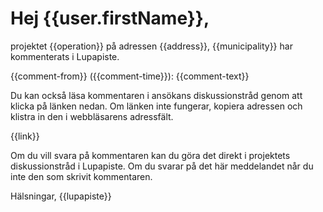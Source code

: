# Hej {{user.firstName}},

projektet {{operation}} p&aring; adressen {{address}}, {{municipality}} har kommenterats i Lupapiste. 

{{comment-from}} ({{comment-time}}):
{{comment-text}}

Du kan ocks&aring; l&auml;sa kommentaren i ans&ouml;kans diskussionstr&aring;d genom att klicka p&aring; l&auml;nken nedan. Om l&auml;nken inte fungerar, kopiera adressen och klistra in den i webbl&auml;sarens adressf&auml;lt.

{{link}}

Om du vill svara p&aring; kommentaren kan du g&ouml;ra det direkt i projektets diskussionstr&aring;d i Lupapiste. Om du svarar p&aring; det h&auml;r meddelandet n&aring;r du inte den som skrivit kommentaren.

H&auml;lsningar,
{{lupapiste}}
